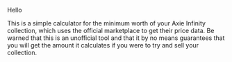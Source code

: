 Hello

This is a simple calculator for the minimum worth of your Axie
Infinity collection, which uses the official marketplace
to get their price data. Be warned that this is an unofficial
tool and that it by no means guarantees that you will get the 
amount it calculates if you were to try and sell your collection. 
